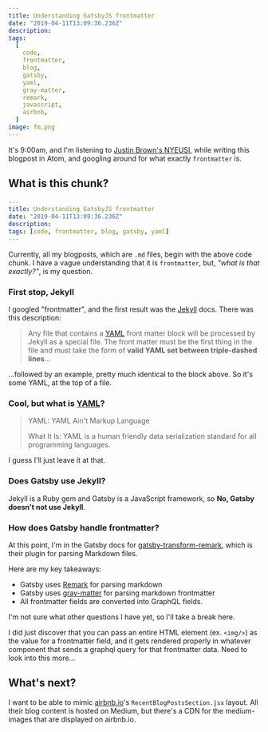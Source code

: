 ```yaml
---
title: Understanding GatsbyJS frontmatter
date: "2019-04-11T13:09:36.236Z"
description:
tags:
  [
    code,
    frontmatter,
    blog,
    gatsby,
    yaml,
    gray-matter,
    remark,
    javascript,
    airbnb,
  ]
image: fm.png
---
```


It's 9:00am, and I'm listening to [Justin Brown's NYEUSI](https://www.youtube.com/watch?v=dXkSle0-OSI), while writing this blogpost in Atom, and googling around for what exactly `frontmatter` is.

## What is this chunk?

```yaml
---
title: Understanding GatsbyJS frontmatter
date: "2019-04-11T13:09:36.236Z"
description:
tags: [code, frontmatter, blog, gatsby, yaml]
---

```

Currently, all my blogposts, which are `.md` files, begin with the above code chunk. I have a vague understanding that it is `frontmatter`, but, _"what is that exactly?"_, is my question.

### First stop, Jekyll

I googled "frontmatter", and the first result was the [Jekyll](https://jekyllrb.com/docs/front-matter/) docs. There was this description:

> Any file that contains a [YAML](https://yaml.org/) front matter block will be processed by Jekyll as a special file. The front matter must be the first thing in the file and must take the form of **valid YAML set between triple-dashed lines**...

...followed by an example, pretty much identical to the block above. So it's some YAML, at the top of a file.

### Cool, but what is [YAML](https://yaml.org/)?

> YAML: YAML Ain't Markup Language
>
> What It Is: YAML is a human friendly data serialization standard for all programming languages.

I guess I'll just leave it at that.

### Does Gatsby use Jekyll?

Jekyll is a Ruby gem and Gatsby is a JavaScript framework, so **No, Gatsby doesn't not use Jekyll**.

### How does Gatsby handle frontmatter?

At this point, I'm in the Gatsby docs for [gatsby-transform-remark](https://www.gatsbyjs.org/packages/gatsby-transformer-remark/), which is their plugin for parsing Markdown files.

Here are my key takeaways:

- Gatsby uses [Remark](https://remark.js.org/) for parsing markdown
- Gatsby uses [gray-matter](https://github.com/jonschlinkert/gray-matter) for parsing markdown frontmatter
- All frontmatter fields are converted into GraphQL fields.

I'm not sure what other questions I have yet, so I'll take a break here.

I did just discover that you can pass an entire HTML element (ex. `<img/>`) as the value for a frontmatter field, and it gets rendered properly in whatever component that sends a graphql query for that frontmatter data. Need to look into this more...

## What's next?

I want to be able to mimic [airbnb.io](https://airbnb.io)'s `RecentBlogPostsSection.jsx` layout. All their blog content is hosted on Medium, but there's a CDN for the medium-images that are displayed on airbnb.io.
